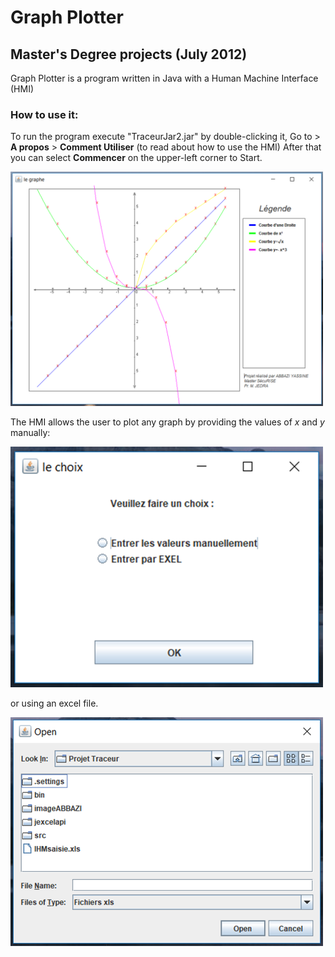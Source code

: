 # Graph Plotter
## Master's Degree projects (July 2012)
Graph Plotter is a program written in Java with a Human Machine Interface (HMI)

### How to use it:
To run the program execute "TraceurJar2.jar" by double-clicking it, 
Go to > **A propos** > **Comment Utiliser** (to read about how to use the HMI) 
After that you can select **Commencer** on the upper-left corner to Start.


<img src="imageABBAZI/Graphe.png" width="500">

The HMI allows the user to plot any graph by providing the values of _x_ and _y_ manually:

<img src="imageABBAZI/choice.png" width="500">

or using an excel file. 

<img src="imageABBAZI/Open.png" width="500">
